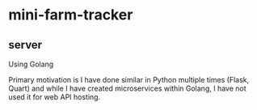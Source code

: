 # mini-farm-tracker

## server

Using Golang

Primary motivation is I have done similar in Python multiple times (Flask, Quart) and while I have created microservices within Golang, I have not used it for web API hosting.